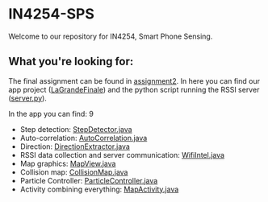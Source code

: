 # IN4254-SPS
Welcome to our repository for IN4254, Smart Phone Sensing.

## What you're looking for:
The final assignment can be found in [assignment2](assignment2).
In here you can find our app project ([LaGrandeFinale](assignment2/LaGrandeFinale)) and the python script running the RSSI server ([server.py](assignment2/RSSI_Server/server.py)).

In the app you can find:
9
* Step detection: [StepDetector.java](assignment2/LaGrandeFinale/app/src/main/java/com/github/dnvanderwerff/lagrandefinale/util/StepDetector.java)
* Auto-correlation: [AutoCorrelation.java](assignment2/LaGrandeFinale/app/src/main/java/com/github/dnvanderwerff/lagrandefinale/util/AutoCorrelation.java)
* Direction: [DirectionExtractor.java](assignment2/LaGrandeFinale/app/src/main/java/com/github/dnvanderwerff/lagrandefinale/util/DirectionExtractor.java)
* RSSI data collection and server communication: [WifiIntel.java](assignment2/LaGrandeFinale/app/src/main/java/com/github/dnvanderwerff/lagrandefinale/util/WifiIntel.java)
* Map graphics: [MapView.java](assignment2/LaGrandeFinale/app/src/main/java/com/github/dnvanderwerff/lagrandefinale/view/MapView.java)
* Collision map: [CollisionMap.java](assignment2/LaGrandeFinale/app/src/main/java/com/github/dnvanderwerff/lagrandefinale/particle/CollisionMap.java)
* Particle Controller: [ParticleController.java](assignment2/LaGrandeFinale/app/src/main/java/com/github/dnvanderwerff/lagrandefinale/particle/ParticleController.java)
* Activity combining everything: [MapActivity.java](assignment2/LaGrandeFinale/app/src/main/java/com/github/dnvanderwerff/lagrandefinale/MapActivity.java)

